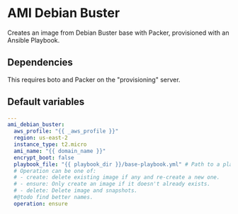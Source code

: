 # AMI Debian Buster
Creates an image from Debian Buster base with Packer, provisioned with an Ansible Playbook.

## Dependencies
This requires boto and Packer on the "provisioning" server.

<!--TOC-->
<!--ENDTOC-->
<!--ROLEVARS-->
## Default variables
```yaml
---
ami_debian_buster:
  aws_profile: "{{ _aws_profile }}"
  region: us-east-2
  instance_type: t2.micro
  ami_name: "{{ domain_name }}"
  encrypt_boot: false
  playbook_file: "{{ playbook_dir }}/base-playbook.yml" # Path to a playbook used to provision the image.
  # Operation can be one of:
  # - create: delete existing image if any and re-create a new one.
  # - ensure: Only create an image if it doesn't already exists.
  # - delete: Delete image and snapshots.
  #@todo find better names.
  operation: ensure

```

<!--ENDROLEVARS-->
